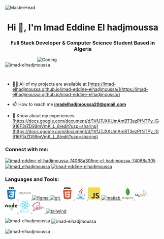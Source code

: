 ![MasterHead](https://c1.wallpaperflare.com/path/836/993/134/code-coding-web-development-9be9254d5b96c71b9b1e577ac88db786.jpg)
<h1 align="center">Hi 👋, I'm Imad Eddine El hadjmoussa</h1>
<h3 align="center">Full Stack Developer & Computer Science Student Based in Algeria</h3>

<img align="right" alt="Coding" width="400" src="https://img.freepik.com/free-photo/person-playing-3d-video-games-device_23-2151005751.jpg?t=st=1717753753~exp=1717757353~hmac=6156b16793fd5d69d1b5574bfee75e1f7d8c4d008268a34c129796c688d82105&w=826"/>



<p align="left"> <img src="https://komarev.com/ghpvc/?username=imad-elhadjmoussa&label=Profile%20views&color=0e75b6&style=flat" alt="imad-elhadjmoussa" /> </p>

<p align="left"> <a href="https://twitter.com/" target="blank"><img src="https://img.shields.io/twitter/follow/?logo=twitter&style=for-the-badge" alt="" /></a> </p>

- 👨‍💻 All of my projects are available at [https://imad-elhadjmoussa.github.io/imad-eddine-elhadjmoussa/](https://imad-elhadjmoussa.github.io/imad-eddine-elhadjmoussa/)

- 📫 How to reach me **imadelhadjmoussa20@gmail.com**

- 📄 Know about my experiences [https://docs.google.com/document/d/1VfJ7JXKUmAmBT3ezPfNTPy_lG916F3rZD99mVmK_L_8/edit?usp=sharing](https://docs.google.com/document/d/1VfJ7JXKUmAmBT3ezPfNTPy_lG916F3rZD99mVmK_L_8/edit?usp=sharing)

<h3 align="left">Connect with me:</h3>
<p align="left">
<a href="https://www.linkedin.com/in/imad-eddine-el-hadjmoussa-74068a305/" target="blank"><img align="center" src="https://raw.githubusercontent.com/rahuldkjain/github-profile-readme-generator/master/src/images/icons/Social/linked-in-alt.svg" alt="imad-eddine-el-hadjmoussa-74068a305ne-el-hadjmoussa-74068a305" height="30" width="40" /></a>
<a href="https://instagram.com/imad_elhadjmoussa" target="blank"><img align="center" src="https://raw.githubusercontent.com/rahuldkjain/github-profile-readme-generator/master/src/images/icons/Social/instagram.svg" alt="imad_elhadjmoussa" height="30" width="40" /></a>
<a href="https://www.leetcode.com/imad-eddine-elhadjmoussa" target="blank"><img align="center" src="https://raw.githubusercontent.com/rahuldkjain/github-profile-readme-generator/master/src/images/icons/Social/leet-code.svg" alt="imad-eddine-elhadjmoussa" height="30" width="40" /></a>
</p>

<h3 align="left">Languages and Tools:</h3>
<p align="left"> <a href="https://www.w3schools.com/css/" target="_blank" rel="noreferrer"> <img src="https://raw.githubusercontent.com/devicons/devicon/master/icons/css3/css3-original-wordmark.svg" alt="css3" width="40" height="40"/> </a> <a href="https://expressjs.com" target="_blank" rel="noreferrer"> <img src="https://raw.githubusercontent.com/devicons/devicon/master/icons/express/express-original-wordmark.svg" alt="express" width="40" height="40"/> </a> <a href="https://www.figma.com/" target="_blank" rel="noreferrer"> <img src="https://www.vectorlogo.zone/logos/figma/figma-icon.svg" alt="figma" width="40" height="40"/> </a> <a href="https://git-scm.com/" target="_blank" rel="noreferrer"> <img src="https://www.vectorlogo.zone/logos/git-scm/git-scm-icon.svg" alt="git" width="40" height="40"/> </a> <a href="https://www.w3.org/html/" target="_blank" rel="noreferrer"> <img src="https://raw.githubusercontent.com/devicons/devicon/master/icons/html5/html5-original-wordmark.svg" alt="html5" width="40" height="40"/> </a> <a href="https://www.java.com" target="_blank" rel="noreferrer"> <img src="https://raw.githubusercontent.com/devicons/devicon/master/icons/java/java-original.svg" alt="java" width="40" height="40"/> </a> <a href="https://developer.mozilla.org/en-US/docs/Web/JavaScript" target="_blank" rel="noreferrer"> <img src="https://raw.githubusercontent.com/devicons/devicon/master/icons/javascript/javascript-original.svg" alt="javascript" width="40" height="40"/> </a> <a href="https://www.mathworks.com/" target="_blank" rel="noreferrer"> <img src="https://upload.wikimedia.org/wikipedia/commons/2/21/Matlab_Logo.png" alt="matlab" width="40" height="40"/> </a> <a href="https://www.mongodb.com/" target="_blank" rel="noreferrer"> <img src="https://raw.githubusercontent.com/devicons/devicon/master/icons/mongodb/mongodb-original-wordmark.svg" alt="mongodb" width="40" height="40"/> </a> <a href="https://www.mysql.com/" target="_blank" rel="noreferrer"> <img src="https://raw.githubusercontent.com/devicons/devicon/master/icons/mysql/mysql-original-wordmark.svg" alt="mysql" width="40" height="40"/> </a> <a href="https://nodejs.org" target="_blank" rel="noreferrer"> <img src="https://raw.githubusercontent.com/devicons/devicon/master/icons/nodejs/nodejs-original-wordmark.svg" alt="nodejs" width="40" height="40"/> </a> <a href="https://reactjs.org/" target="_blank" rel="noreferrer"> <img src="https://raw.githubusercontent.com/devicons/devicon/master/icons/react/react-original-wordmark.svg" alt="react" width="40" height="40"/> </a> <a href="https://sass-lang.com" target="_blank" rel="noreferrer"> <img src="https://raw.githubusercontent.com/devicons/devicon/master/icons/sass/sass-original.svg" alt="sass" width="40" height="40"/> </a> <a href="https://tailwindcss.com/" target="_blank" rel="noreferrer"> <img src="https://www.vectorlogo.zone/logos/tailwindcss/tailwindcss-icon.svg" alt="tailwind" width="40" height="40"/> </a> </p>

<p><img align="left" src="https://github-readme-stats.vercel.app/api/top-langs?username=imad-elhadjmoussa&show_icons=true&locale=en&layout=compact" alt="imad-elhadjmoussa" /></p>

<p>&nbsp;<img align="center" src="https://github-readme-stats.vercel.app/api?username=imad-elhadjmoussa&show_icons=true&locale=en" alt="imad-elhadjmoussa" /></p>

<p><img align="center" src="https://github-readme-streak-stats.herokuapp.com/?user=imad-elhadjmoussa&" alt="imad-elhadjmoussa" /></p>
